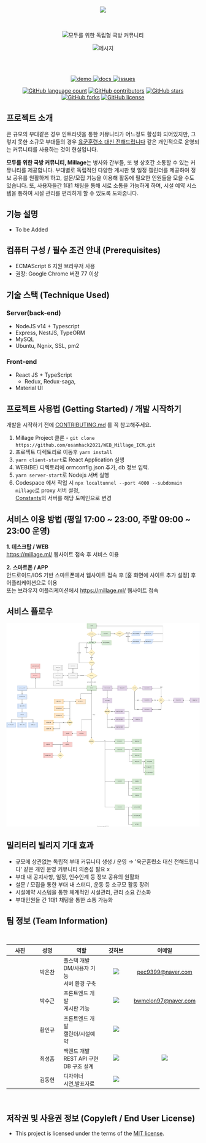 <br>
<p align="center">
	<img src="https://user-images.githubusercontent.com/31975515/137825431-3792a01c-ece9-4125-9a63-d27355a04c24.png">
</p>
<br>
<p align="center">
	<img alt="모두를 위한 독립형 국방 커뮤니티" src="https://user-images.githubusercontent.com/31975515/137829642-2819f474-2606-4061-9ec0-ccfaba322539.jpg">
</p>
<p align="center">
	<img alt="메시지" src="https://user-images.githubusercontent.com/31975515/137829780-364f5262-2e49-4694-a159-5cceef66276c.png">
</p>
<br><br>

<p align="center">
	<a href="https://millage.ml/">
		<img width="250" alt="demo" src="https://user-images.githubusercontent.com/31975515/137824930-65a09411-bc6b-49f0-8a3a-996dc5a726df.png">
	</a>
	<a href="https://github.com/osamhack2021/WEB_Millage_ICM/tree/main/docs">
		<img width="250" alt="docs" src="https://user-images.githubusercontent.com/31975515/137825076-c7b06c2e-6ce8-4c12-97b5-f27e1b633fb2.png">
	</a>
	<a href="https://github.com/osamhack2021/WEB_Millage_ICM/issues">
		<img width="250" alt="issues" src="https://user-images.githubusercontent.com/31975515/137825091-75a70fd4-47f8-4b95-ad22-67699ccb1fa6.png">
	</a>
</p>
<p align="center">
	<a href="https://github.com/osamhack2021/WEB_Millage_ICM/search?l=TSX&type=code"><img alt="GitHub language count" src="https://img.shields.io/github/languages/count/osamhack2021/WEB_Millage_ICM"></a>
	<a href="https://github.com/osamhack2021/WEB_Millage_ICM/graphs/contributors"><img alt="GitHub contributors" src="https://img.shields.io/github/contributors/osamhack2021/WEB_Millage_ICM?color=success"></a>
	<a href="https://github.com/osamhack2021/WEB_Millage_ICM/stargazers"><img alt="GitHub stars" src="https://img.shields.io/github/stars/osamhack2021/WEB_Millage_ICM"></a>
	<a href="https://github.com/osamhack2021/WEB_Millage_ICM/network"><img alt="GitHub forks" src="https://img.shields.io/github/forks/osamhack2021/WEB_Millage_ICM"></a>
	<a href="https://github.com/osamhack2021/WEB_Millage_ICM/blob/master/LICENSE"><img alt="GitHub license" src="https://img.shields.io/github/license/osamhack2021/WEB_Millage_ICM"></a>
</p>

## 프로젝트 소개
큰 규모의 부대같은 경우 인트라넷을 통한 커뮤니티가 어느정도 활성화 되어있지만, 그렇지 못한 소규모 부대들의 경우 [육군훈련소 대신 전해드립니다](https://www.facebook.com/katckr/) 같은 개인적으로 운영되는 커뮤니티를 사용하는 것이 현실입니다.

<b>모두를 위한 국방 커뮤니티, Millage</b>는 병사와 간부들, 또 병 상호간 소통할 수 있는 커뮤니티를 제공합니다. 부대별로 독립적인 다양한 게시판 및 일정 캘린더를 제공하여 정보 공유를 원활하게 하고, 설문/모집 기능을 이용해 활동에 필요한 인원들을 모을 수도 있습니다. 또, 사용자들간 1대1 채팅을 통해 서로 소통을 가능하게 하며, 시설 예약 시스템을 통하여 시설 관리를 편리하게 할 수 있도록 도와줍니다.

## 기능 설명
 - To be Added

## 컴퓨터 구성 / 필수 조건 안내 (Prerequisites)
* ECMAScript 6 지원 브라우저 사용
* 권장: Google Chrome 버젼 77 이상

## 기술 스택 (Technique Used) 
### Server(back-end)
 - NodeJS v14 + Typescript
 - Express, NestJS, TypeORM 
 - MySQL
 - Ubuntu, Ngnix, SSL, pm2
 
### Front-end
 -  React JS + TypeScript
     - Redux, Redux-saga,
 -  Material UI

## 프로젝트 사용법 (Getting Started) / 개발 시작하기

개발을 시작하기 전에 [CONTRIBUTING.md](CONTRIBUTING.md) 를 꼭 참고해주세요.

1. Millage Project 클론 - ```git clone https://github.com/osamhack2021/WEB_Millage_ICM.git```  
2. 프로젝트 디렉토리로 이동후 ```yarn install```
3. ```yarn client-start```로 React Application 실행
4. WEB(BE) 디렉토리에 ormconfig.json 추가, db 정보 입력.
5. ```yarn server-start```로 Nodejs 서버 실행
6. Codespace 에서 작업 시 ```npx localtunnel --port 4000 --subdomain millage```로 proxy 서버 설정,<br>
  [Constants](https://github.com/osamhack2021/WEB_Millage_ICM/blob/main/WEB(FE)/src/constants/APIs.ts)의 서버를 해당 도메인으로 변경  

## 서비스 이용 방법 (평일 17:00 ~ 23:00, 주말 09:00 ~ 23:00 운영) 
<b>1. 데스크탑 / WEB</b><br>
https://millage.ml/ 웹사이트 접속 후 서비스 이용

<b>2. 스마트폰 / APP</b><br>
안드로이드/IOS 기반 스마트폰에서 웹사이트 접속 후 [홈 화면에 사이트 추가 설정] 후 어플리케이션으로 이용<br>
또는 브라우저 어플리케이션에서 https://millage.ml/ 웹사이트 접속
 
## 서비스 플로우 
<img src="docs/Flow Diagram.drawio.svg">

## 밀리터리 빌리지 기대 효과
  - 규모에 상관없는 독립적 부대 커뮤니티 생성 / 운영 →  '육군훈련소 대신 전해드립니다' 같은 개인 운영 커뮤니티 의존성 필요 x
  - 부대 내 공지사항, 일정, 인수인계 등 정보 공유의 원활화
  - 설문 / 모집을 통한 부대 내 스터디, 운동 등 소규모 활동 장려
  - 시설예약 시스템을 통한 체계적인 시설관리, 관리 소요 간소화
  - 부대인원들 간 1대1 채팅을 통한 소통 가능화   


## 팀 정보 (Team Information)
<br>
<table align="center" width="788">
<thead>
<tr>
<th width="100" align="center">사진</th>
<th width="100" align="center">성명</th>
<th width="150" align="center">역할</th>
<th width="100" align="center">깃허브</th>
<th width="175" align="center">이메일</th>
</tr> 
</thead>
<tbody>
<tr>
<td width="100" align="center"></td>
<td width="100" align="center">박은찬</td>
<td width="150">풀스택 개발<br>DM/사용자 기능<br>서버 환경 구축<br></td>
<td width="100" align="center">
	<a href="https://github.com/pec9399">
		<img src="http://img.shields.io/badge/pec9399-655ced?style=social&logo=github"/>
	</a>
</td>
<td width="175" align="center">
	<a href="mailto:pec9399@naver.com">pec9399@naver.com</a>
</td>
</tr>
<tr>
<td width="100" align="center"></td>
<td width="100" align="center">박수근</td>
<td width="150">프론트엔드 개발<br>게시판 기능<br></td>
<td width="100" align="center">
	<a href="https://github.com/bwmelon97">
		<img src="http://img.shields.io/badge/bwmelon97-655ced?style=social&logo=github"/>
	</a>
</td>
<td width="175" align="center">
	<a href="mailto:bwmelon97@naver.com">bwmelon97@naver.com</a>
</td>
</tr>
<tr>
<td width="100" align="center"></td>
<td width="100" align="center">황인규</td>
<td width="150">프론트엔드 개발<br>캘린더/시설예약<br></td>
<td width="100" align="center">
	<a href="https://github.com/hig4342">
		<img src="http://img.shields.io/badge/hig4342-655ced?style=social&logo=github"/>
	</a>
</td>
<td width="175" align="center">
	
</td>
</tr>
<tr>
<td width="100" align="center"></td>
<td width="100" align="center">최성흠</td>
<td width="150">백엔드 개발<br>REST API 구현<br>DB 구조 설계<br></td>
<td width="100" align="center">
	<a href="https://github.com/nailerHeum">
		<img src="http://img.shields.io/badge/nailerHeum-655ced?style=social&logo=github"/>
	</a>
</td>
<td width="175" align="center">
	<a href="mailto:kingman330@gmail.com">
		<img src="http://img.shields.io/badge/kingman330-655ced?style=social&logo=gmail"/>
	</a>
</td>
</tr>
<tr>
<td width="100" align="center"></td>
<td width="100" align="center">김동현</td>
<td width="150">디자이너<br>시연,발표자료<br></td>
<td width="100" align="center">
	<a href="https://github.com/thn02046">
		<img src="http://img.shields.io/badge/thn02046-655ced?style=social&logo=github"/>
	</a>
</td>
<td width="175" align="center">
	
</td>
</tr>
</tbody>
</table>
<br>

## 저작권 및 사용권 정보 (Copyleft / End User License)
 * This project is licensed under the terms of the [MIT license](https://github.com/osamhack2021/WEB_Millage_ICM/blob/main/LICENSE).

